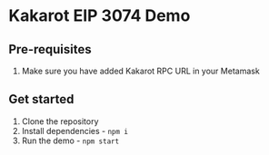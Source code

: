 # Kakarot EIP 3074 Demo

## Pre-requisites
1. Make sure you have added Kakarot RPC URL in your Metamask

## Get started

1. Clone the repository
2. Install dependencies - `npm i`
3. Run the demo - `npm start`
